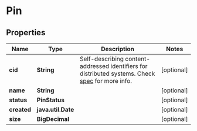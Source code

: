 

# Pin


## Properties

Name | Type | Description | Notes
------------ | ------------- | ------------- | -------------
**cid** | **String** | Self-describing content-addressed identifiers for distributed systems. Check [spec](https://github.com/multiformats/cid) for more info. |  [optional]
**name** | **String** |  |  [optional]
**status** | **PinStatus** |  |  [optional]
**created** | **java.util.Date** |  |  [optional]
**size** | **BigDecimal** |  |  [optional]



